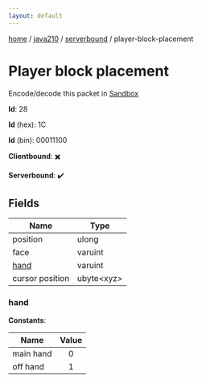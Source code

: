 ```yaml
---
layout: default
---
```


[home](/)  /  [java210](/protocol/java210)  /  [serverbound](/protocol/java210/serverbound)  /  player-block-placement

# Player block placement

Encode/decode this packet in [Sandbox](../../../sandbox/java210#serverbound.player_block_placement)

**Id**: 28

**Id** (hex): 1C

**Id** (bin): 00011100

**Clientbound**: ✖️

**Serverbound**: ✔️

## Fields

Name | Type
---|---
position | ulong
face | varuint
[hand](#hand) | varuint
cursor position | ubyte&lt;xyz&gt;

### hand

**Constants**:

Name | Value
---|:---:
main hand | 0
off hand | 1
